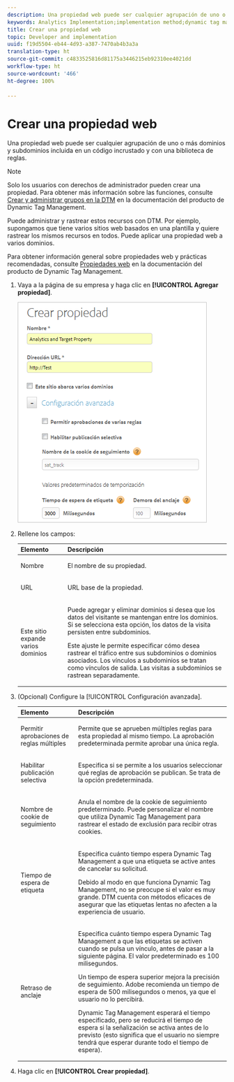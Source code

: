 ```yaml
---
description: Una propiedad web puede ser cualquier agrupación de uno o más dominios y subdominios incluida en un código incrustado y con una biblioteca de reglas.
keywords: Analytics Implementation;implementation method;dynamic tag management;dtm;web property;property
title: Crear una propiedad web
topic: Developer and implementation
uuid: f19d5504-eb44-4d93-a387-7470ab4b3a3a
translation-type: ht
source-git-commit: c4833525816d81175a3446215eb92310ee4021dd
workflow-type: ht
source-wordcount: '466'
ht-degree: 100%

---
```



# Crear una propiedad web

Una propiedad web puede ser cualquier agrupación de uno o más dominios y subdominios incluida en un código incrustado y con una biblioteca de reglas.

>[!NOTE]
>
>Solo los usuarios con derechos de administrador pueden crear una propiedad. Para obtener más información sobre las funciones, consulte [Crear y administrar grupos en la DTM](https://docs.adobe.com/content/help/es-ES/dtm/using/admin/groups.html) en la documentación del producto de Dynamic Tag Management.

Puede administrar y rastrear estos recursos con DTM. Por ejemplo, supongamos que tiene varios sitios web basados en una plantilla y quiere rastrear los mismos recursos en todos. Puede aplicar una propiedad web a varios dominios.

Para obtener información general sobre propiedades web y prácticas recomendadas, consulte  [Propiedades web](https://docs.adobe.com/content/help/es-ES/dtm/using/admin/web-property.html) en la documentación del producto de Dynamic Tag Management.

1. Vaya a la página de su empresa y haga clic en **[!UICONTROL Agregar propiedad]**.

   ![](assets/dtm-create-web-property.png)

1. Rellene los campos:

   <table id="table_376D72251C4D4C4CA878D10C18D2532C"> 
    <thead> 
    <tr> 
    <th colname="col1" class="entry"> Elemento </th> 
    <th colname="col2" class="entry"> Descripción </th> 
    </tr> 
    </thead>
    <tbody> 
    <tr> 
    <td colname="col1"> <span class="uicontrol"> Nombre</span> </td> 
    <td colname="col2"> <p>El nombre de su propiedad. </p> </td> 
    </tr> 
    <tr> 
    <td colname="col1"> <span class="uicontrol"> URL</span> </td> 
    <td colname="col2"> <p>URL base de la propiedad. </p> </td> 
    </tr> 
    <tr> 
    <td colname="col1"> <span class="uicontrol"> Este sitio expande varios dominios </span> </td> 
    <td colname="col2"> <p>Puede agregar y eliminar dominios si desea que los datos del visitante se mantengan entre los dominios. Si se selecciona esta opción, los datos de la visita persisten entre subdominios. </p> <p>Este ajuste le permite especificar cómo desea rastrear el tráfico entre sus subdominios o dominios asociados. Los vínculos a subdominios se tratan como vínculos de salida. Las visitas a subdominios se rastrean separadamente. </p> </td> 
    </tr> 
    </tbody> 
    </table>

1. (Opcional) Configure la [!UICONTROL Configuración avanzada].

   <table id="table_6E687FBE6ACC4301BCCD837F4DCBB9C9"> 
    <thead> 
    <tr> 
    <th colname="col1" class="entry"> Elemento </th> 
    <th colname="col2" class="entry"> Descripción </th> 
    </tr> 
    </thead>
    <tbody> 
    <tr> 
    <td colname="col1"> <span class="uicontrol"> Permitir aprobaciones de reglas múltiples</span> </td> 
    <td colname="col2"> <p>Permite que se aprueben múltiples reglas para esta propiedad al mismo tiempo. La aprobación predeterminada permite aprobar una única regla. </p> </td> 
    </tr> 
    <tr> 
    <td colname="col1"> <span class="uicontrol"> Habilitar publicación selectiva</span> </td> 
    <td colname="col2"> <p>Especifica si se permite a los usuarios seleccionar qué reglas de aprobación se publican. Se trata de la opción predeterminada. </p> </td> 
    </tr> 
    <tr> 
    <td colname="col1"> <span class="uicontrol"> Nombre de cookie de seguimiento</span> </td> 
    <td colname="col2"> <p>Anula el nombre de la cookie de seguimiento predeterminado. Puede personalizar el nombre que utiliza Dynamic Tag Management para rastrear el estado de exclusión para recibir otras cookies. </p> </td> 
    </tr> 
    <tr> 
    <td colname="col1"> <span class="uicontrol"> Tiempo de espera de etiqueta</span> </td> 
    <td colname="col2"> <p>Especifica cuánto tiempo espera Dynamic Tag Management a que una etiqueta se active antes de cancelar su solicitud. </p> <p> Debido al modo en que funciona Dynamic Tag Management, no se preocupe si el valor es muy grande. DTM cuenta con métodos eficaces de asegurar que las etiquetas lentas no afecten a la experiencia de usuario. </p> </td> 
    </tr> 
    <tr> 
    <td colname="col1"> <span class="uicontrol"> Retraso de anclaje</span> </td> 
    <td colname="col2"> <p>Especifica cuánto tiempo espera Dynamic Tag Management a que las etiquetas se activen cuando se pulsa un vínculo, antes de pasar a la siguiente página. El valor predeterminado es 100 milisegundos. </p> <p>Un tiempo de espera superior mejora la precisión de seguimiento. Adobe recomienda un tiempo de espera de 500 milisegundos o menos, ya que el usuario no lo percibirá. </p> <p>Dynamic Tag Management esperará el tiempo especificado, pero se reducirá el tiempo de espera si la señalización se activa antes de lo previsto (esto significa que el usuario no siempre tendrá que esperar durante todo el tiempo de espera). </p> </td> 
    </tr> 
    </tbody> 
    </table>

1. Haga clic en **[!UICONTROL Crear propiedad]**.
